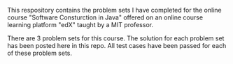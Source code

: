 This respository contains the problem sets I have completed for the online course "Software Consturction in Java" offered on an online course learning platform "edX" taught by a MIT professor. 

There are 3 problem sets for this course. The solution for each problem set has been posted here in this repo. All test cases have been passed for each of these problem sets. 
